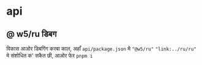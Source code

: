 # api

## @ w5/ru डिबग

विकास आओर डिबगिंग करबा काल, अहाँ `api/package.json` मे `"@w5/ru"` `"link:../ru/ru"` मे संशोधित क' सकैत छी, आओर फेर `pnpm i`
